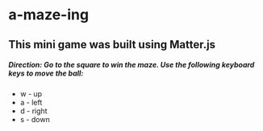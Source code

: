 # a-maze-ing

## This mini game was built using Matter.js

##### Direction: Go to the square to win the maze. Use the following keyboard keys to move the ball:
* w - up
* a - left
* d - right
* s - down

